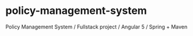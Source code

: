 # policy-management-system
Policy Management System / Fullstack project / Angular 5 / Spring + Maven
